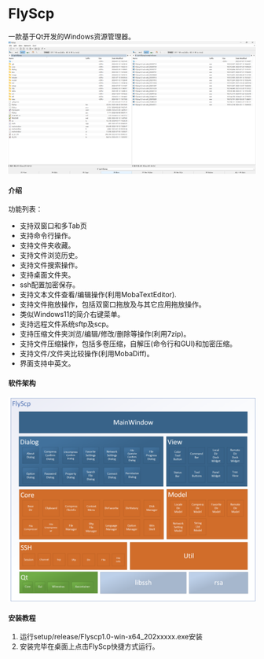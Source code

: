 # FlyScp
一款基于Qt开发的Windows资源管理器。
![界面图](./image/ui.png)
#### 介绍
功能列表：
- 支持双窗口和多Tab页
- 支持命令行操作。 
- 支持文件夹收藏。
- 支持文件浏览历史。
- 支持文件搜索操作。
- 支持桌面文件夹。
- ssh配置加密保存。
- 支持文本文件查看/编辑操作(利用MobaTextEditor).
- 支持文件拖放操作，包括双窗口拖放及与其它应用拖放操作。
- 类似Windows11的简介右键菜单。
- 支持远程文件系统sftp及scp。
- 支持压缩文件夹浏览/编辑/修改/删除等操作(利用7zip)。
- 支持文件压缩操作，包括多卷压缩，自解压(命令行和GUI)和加密压缩。
- 支持文件/文件夹比较操作(利用MobaDiff)。
- 界面支持中英文。

#### 软件架构
![软件架构](./image/FlyscpArchitecture.png)

#### 安装教程
1.  运行setup/release/Flyscp1.0-win-x64_202xxxxx.exe安装
2.  安装完毕在桌面上点击FlyScp快捷方式运行。

